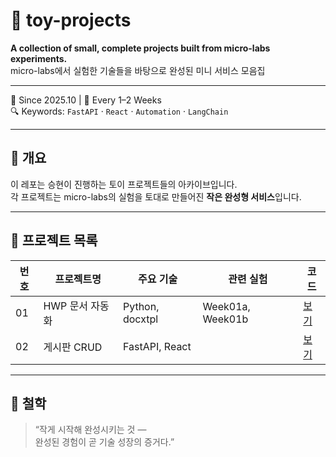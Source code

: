 # 🎨 toy-projects  

**A collection of small, complete projects built from micro-labs experiments.**  
micro-labs에서 실험한 기술들을 바탕으로 완성된 미니 서비스 모음집  

---

📅 Since 2025.10 | 🧩 Every 1–2 Weeks  
🔍 Keywords: `FastAPI` · `React` · `Automation` · `LangChain`  

---

## 📘 개요  
이 레포는 승현이 진행하는 토이 프로젝트들의 아카이브입니다.  
각 프로젝트는 micro-labs의 실험을 토대로 만들어진 **작은 완성형 서비스**입니다.

---

## 🧩 프로젝트 목록  

| 번호 | 프로젝트명 | 주요 기술 | 관련 실험 | 코드 |
|------|--------------|------------|------------|------|
| 01 | HWP 문서 자동화 | Python, docxtpl | Week01a, Week01b | [보기](./toy01_hwp_automation) |
| 02 | 게시판 CRUD | FastAPI, React |  | [보기](./toy02_board_app) | 
---

## 💬 철학  
> “작게 시작해 완성시키는 것 —  
> 완성된 경험이 곧 기술 성장의 증거다.”  
